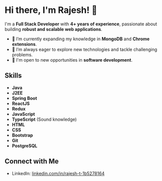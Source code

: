 # Hi there, I'm Rajesh! 👋

I'm a **Full Stack Developer** with **4+ years of experience**, passionate about building **robust and scalable web applications**.

- 🌱 I’m currently expanding my knowledge in **MongoDB** and **Chrome extensions**.
- 👀 I’m always eager to explore new technologies and tackle challenging problems.
- 💼 I'm open to new opportunities in **software development**.

## Skills
- **Java**
- **J2EE**
- **Spring Boot**
- **ReactJS**
- **Redux**
- **JavaScript**
- **TypeScript** (Sound knowledge)
- **HTML**
- **CSS**
- **Bootstrap**
- **Git**
- **PostgreSQL**

## Connect with Me
- LinkedIn: [linkedin.com/in/rajesh-t-1b5278164](https://www.linkedin.com/in/rajesh-t-1b5278164)
